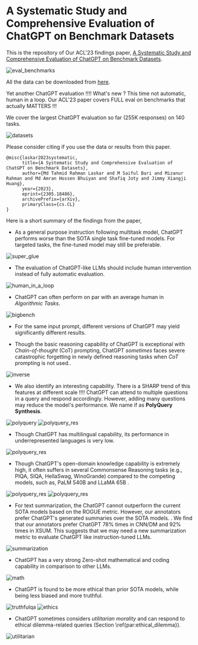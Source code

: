 # A Systematic Study and Comprehensive Evaluation of ChatGPT on Benchmark Datasets

This is the repository of Our ACL'23 findings paper, [A Systematic Study and Comprehensive Evaluation of ChatGPT on Benchmark Datasets](https://arxiv.org/pdf/2305.18486.pdf).

![eval_benchmarks](https://github.com/ntunlp/ChatGPT_Eval/blob/main/eval.jpg)

All the data can be downloaded from [here](https://drive.google.com/drive/folders/1eC2zEpq_7zxG4l3BSdt8THzzIu_mGnBa?usp=sharing).


Yet another ChatGPT evaluation !!!! What's new ? This time not automatic, human in a loop. 
Our ACL'23 paper covers FULL eval on benchmarks that actually MATTERS !!!

We cover the largest ChatGPT evaluation so far (255K responses) on 140 tasks.

![datasets](https://github.com/ntunlp/ChatGPT_Eval/blob/main/figures/17.PNG)


Please consider citing if you use the data or results from this paper.

```
@misc{laskar2023systematic,
      title={A Systematic Study and Comprehensive Evaluation of ChatGPT on Benchmark Datasets}, 
      author={Md Tahmid Rahman Laskar and M Saiful Bari and Mizanur Rahman and Md Amran Hossen Bhuiyan and Shafiq Joty and Jimmy Xiangji Huang},
      year={2023},
      eprint={2305.18486},
      archivePrefix={arXiv},
      primaryClass={cs.CL}
}
```


Here is a short summary of the findings from the paper, 

- As a general purpose instruction following multitask model, ChatGPT performs worse than the SOTA single task fine-tuned models. For targeted tasks, the fine-tuned model may still be preferable.

![super_glue](https://github.com/ntunlp/ChatGPT_Eval/blob/main/figures/1.PNG)

- The evaluation of ChatGPT-like LLMs should include human intervention instead of fully automatic evaluation.

![human_in_a_loop](https://github.com/ntunlp/ChatGPT_Eval/blob/main/figures/16.PNG)

- ChatGPT can often perform on par with an average human in *Algorithmic Tasks*.

![bigbench](https://github.com/ntunlp/ChatGPT_Eval/blob/main/figures/3.PNG)

- For the same input prompt, different versions of ChatGPT may yield significantly different results.

- Though the basic reasoning capability of ChatGPT is exceptional with *Chain-of-thought* (CoT) prompting, ChatGPT *sometimes* faces severe catastrophic forgetting in newly defined reasoning tasks when *CoT* prompting is not used..

![inverse](https://github.com/ntunlp/ChatGPT_Eval/blob/main/figures/2.PNG)

- We also identify an interesting capability. There is a SHARP trend of this features at different scale !!!! ChatGPT can attend to multiple questions in a query and respond accordingly. However, adding many questions may reduce the model's performance. We name if as **PolyQuery Synthesis**.

![polyquery](https://github.com/ntunlp/ChatGPT_Eval/blob/main/figures/4.PNG)
![polyquery_res](https://github.com/ntunlp/ChatGPT_Eval/blob/main/figures/5.PNG)

- Though ChatGPT has multilingual capability, its performance in underrepresented languages is very low.

![polyquery_res](https://github.com/ntunlp/ChatGPT_Eval/blob/main/figures/6.PNG)

- Though ChatGPT's open-domain knowledge capability is extremely high, it often suffers in several Commonsense Reasoning tasks (e.g., PIQA, SIQA, HellaSwag, WinoGrande) compared to the competing models, such as, PaLM 540B and LLaMA 65B .

![polyquery_res](https://github.com/ntunlp/ChatGPT_Eval/blob/main/figures/7.PNG)
![polyquery_res](https://github.com/ntunlp/ChatGPT_Eval/blob/main/figures/8.PNG)

- For text summarization, the ChatGPT cannot outperform the current SOTA models based on the ROGUE metric. However, our annotators prefer ChatGPT's generated summaries over the SOTA models. . We find that our annotators prefer ChatGPT 78% times in CNN/DM and 92% times in XSUM. This suggests that we may need a new summarization metric to evaluate ChatGPT like instruction-tuned LLMs. 

![summarization](https://github.com/ntunlp/ChatGPT_Eval/blob/main/figures/9.PNG)

- ChatGPT has a very strong Zero-shot mathematical and coding capability in comparison to other LLMs.

![math](https://github.com/ntunlp/ChatGPT_Eval/blob/main/figures/12.PNG)

- ChatGPT is found to be more ethical  than prior SOTA models, while being less biased and more truthful.

![truthfulqa](https://github.com/ntunlp/ChatGPT_Eval/blob/main/figures/11.PNG)
![ethics](https://github.com/ntunlp/ChatGPT_Eval/blob/main/figures/13.PNG)

- ChatGPT sometimes considers *utilitarian morality* and can respond to ethical dilemma-related queries (Section \ref{par:ethical_dilemma}).

![utilitarian](https://github.com/ntunlp/ChatGPT_Eval/blob/main/figures/15.PNG)





